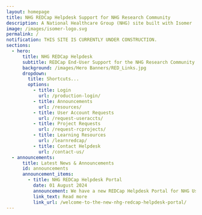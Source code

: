 ```yaml
---
layout: homepage
title: NHG REDCap Helpdesk Support for NHG Research Community
description: A National Healthcare Group (NHG) site built with Isomer
image: /images/isomer-logo.svg
permalink: /
notification: THIS SITE IS CURRENTLY UNDER CONSTRUCTION.
sections:
  - hero:
      title: NHG REDCap Helpdesk
      subtitle: REDCap End-User Support for the NHG Research Community
      background: /images/Hero Banners/RED_Links.jpg
      dropdown:
        title: Shortcuts...
        options:
          - title: Login
            url: /production-login/
          - title: Announcements
            url: /resources/
          - title: User Account Requests
            url: /request-useraccts/
          - title: Project Requests
            url: /request-rcprojects/
          - title: Learning Resources
            url: /learnredcap/
          - title: Contact Helpdesk
            url: /contact-us/
  - announcements:
      title: Latest News & Announcements
      id: announcements
      announcement_items:
        - title: NHG REDCap Helpdesk Portal
          date: 01 August 2024
          announcement: We have a new REDCap Helpdesk Portal for NHG Users!
          link_text: Read more
          link_url: /welcome-to-the-new-nhg-redcap-helpdesk-portal/
---
```

